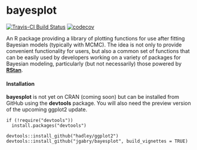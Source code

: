 # bayesplot

[![Travis-CI Build Status](https://travis-ci.org/jgabry/bayesplot.svg?branch=master)](https://travis-ci.org/jgabry/bayesplot)
[![codecov](https://codecov.io/gh/jgabry/bayesplot/branch/master/graph/badge.svg)](https://codecov.io/gh/jgabry/bayesplot)

An R package providing a library of plotting functions for use after fitting 
Bayesian models (typically with MCMC). The idea is not only to provide
convenient functionality for users, but also a common set of functions that can
be easily used by developers working on a variety of packages for Bayesian
modeling, particularly (but not necessarily) those powered by 
[**RStan**](https://github.com/stan-dev/rstan).


#### Installation

**bayesplot** is not yet on CRAN (coming soon) but can be installed from GitHub 
using the **devtools** package. You will also need the preview version of the 
upcoming ggplot2 update.

```{r}
if (!require("devtools"))
  install.packages("devtools")

devtools::install_github("hadley/ggplot2")
devtools::install_github("jgabry/bayesplot", build_vignettes = TRUE)
```
